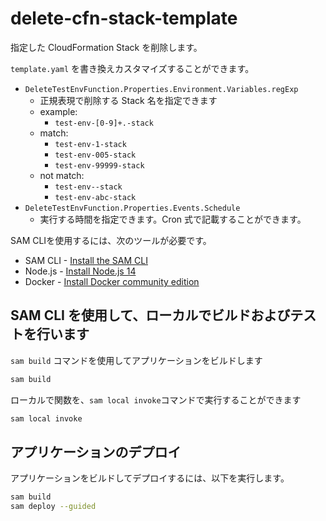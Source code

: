 # delete-cfn-stack-template

指定した CloudFormation Stack を削除します。

`template.yaml` を書き換えカスタマイズすることができます。

- `DeleteTestEnvFunction.Properties.Environment.Variables.regExp`
  - 正規表現で削除する Stack 名を指定できます
  - example:
    - `test-env-[0-9]+.-stack`
  - match:
    - `test-env-1-stack`
    - `test-env-005-stack`
    - `test-env-99999-stack`
  - not match:
    - `test-env--stack`
    - `test-env-abc-stack`
- `DeleteTestEnvFunction.Properties.Events.Schedule`
  - 実行する時間を指定できます。Cron 式で記載することができます。

SAM CLIを使用するには、次のツールが必要です。

- SAM CLI - [Install the SAM CLI](https://docs.aws.amazon.com/serverless-application-model/latest/developerguide/serverless-sam-cli-install.html)
- Node.js - [Install Node.js 14](https://nodejs.org/en/)
- Docker - [Install Docker community edition](https://hub.docker.com/search/?type=edition&offering=community)

## SAM CLI を使用して、ローカルでビルドおよびテストを行います

`sam build` コマンドを使用してアプリケーションをビルドします

```bash
sam build
```

ローカルで関数を、`sam local invoke`コマンドで実行することができます

```bash
sam local invoke
```

## アプリケーションのデプロイ

アプリケーションをビルドしてデプロイするには、以下を実行します。

```bash
sam build
sam deploy --guided
```
